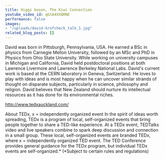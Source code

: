 ```yaml
---
title: Higgs boson, The Kiwi Connection
youtube_video_id: qGtA4XXQRNE
performance: false
images:
- "/uploads/david-krofcheck_talk_1.jpg"
related_blog_posts: []
---
```


David was born in Pittsburgh, Pennsylvania, USA. He earned a BSc in physics from Carnegie Mellon University, followed by an MSc and PhD in Physics from Ohio State University. While working on university campuses in Michigan and California, David held postdoctoral positions at both Lawrence Livermore and Lawrence Berkeley National Labs. David's current work is based at the CERN laboratory in Geneva, Switzerland. He loves to play with ideas and is most happy when he can uncover similar strands of thought on disparate subjects, particularly in science, philosophy and religion. David believes that New Zealand should nurture its intellectual resources as it has done for its environmental riches.


http://www.tedxauckland.com/

About TEDx, x = independently organized event
In the spirit of ideas worth spreading, TEDx is a program of local, self-organized events that bring people together to share a TED-like experience. At a TEDx event, TEDTalks video and live speakers combine to spark deep discussion and connection in a small group. These local, self-organized events are branded TEDx, where x = independently organized TED event. The TED Conference provides general guidance for the TEDx program, but individual TEDx events are self-organized.* (*Subject to certain rules and regulations)
